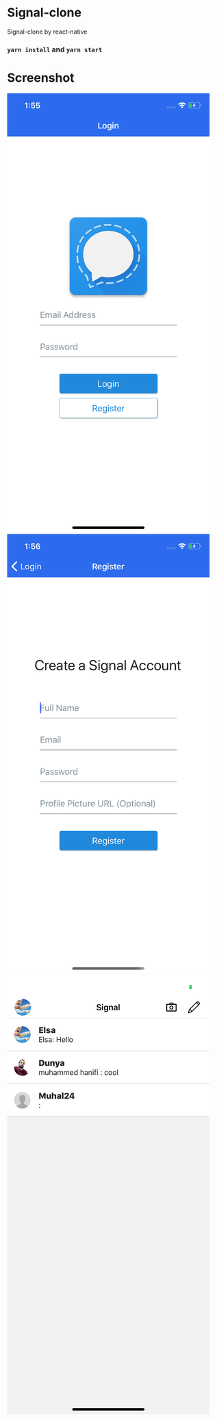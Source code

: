 # Signal-clone
Signal-clone by react-native

### `yarn install` and `yarn start`

<h1>Screenshot</h1>

<img src="https://github.com/muhal24/Signal-clone/blob/master/screenshot/1.png" width= "auto" height= "auto">
<img src="https://github.com/muhal24/Signal-clone/blob/master/screenshot/2.png" width= "auto" height= "auto">
<img src="https://github.com/muhal24/Signal-clone/blob/master/screenshot/3.png" width= "auto" height= "auto">
